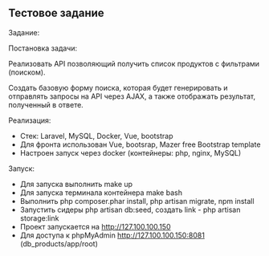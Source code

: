 ## Тестовое задание

Задание:

Постановка задачи: 

Реализовать API позволяющий получить список продуктов с фильтрами (поиском).

Создать базовую форму поиска, которая будет генерировать 
и отправлять запросы на API через AJAX, 
а также отображать результат, полученный в ответе. 


Реализация:

- Стек: Laravel, MySQL, Docker, Vue, bootstrap
- Для фронта использован Vue, bootsrap, Mazer free Bootstrap template
- Настроен запуск через docker (контейнеры: php, nginx, MySQL)


Запуск:
- Для запуска выполнить make up 
- Для запуска терминала контейнера make bash
- Выполнить php composer.phar install, php artisan migrate, npm install 
- Запустить сидеры php artisan db:seed, создать link - php artisan storage:link   
- Проект запускается на http://127.100.100.150
- Для доступа к phpMyAdmin http://127.100.100.150:8081 (db_products/app/root)